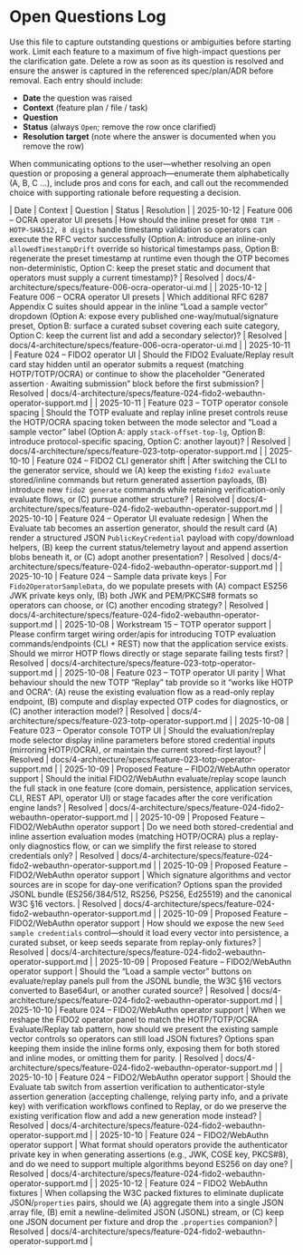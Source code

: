 # Open Questions Log

Use this file to capture outstanding questions or ambiguities before starting work. Limit each feature to a maximum of five high-impact questions per the clarification gate. Delete a row as soon as its question is resolved and ensure the answer is captured in the referenced spec/plan/ADR before removal. Each entry should include:

- **Date** the question was raised
- **Context** (feature plan / file / task)
- **Question**
- **Status** (always `Open`; remove the row once clarified)
- **Resolution target** (note where the answer is documented when you remove the row)

When communicating options to the user—whether resolving an open question or proposing a general approach—enumerate them alphabetically (A, B, C …), include pros and cons for each, and call out the recommended choice with supporting rationale before requesting a decision.

| Date | Context | Question | Status | Resolution |
| 2025-10-12 | Feature 006 – OCRA operator UI presets | How should the inline preset for `QN08 T1M - HOTP-SHA512, 8 digits` handle timestamp validation so operators can execute the RFC vector successfully (Option A: introduce an inline-only `allowedTimestampDrift` override so historical timestamps pass, Option B: regenerate the preset timestamp at runtime even though the OTP becomes non-deterministic, Option C: keep the preset static and document that operators must supply a current timestamp)? | Resolved | docs/4-architecture/specs/feature-006-ocra-operator-ui.md |
| 2025-10-12 | Feature 006 – OCRA operator UI presets | Which additional RFC 6287 Appendix C suites should appear in the inline “Load a sample vector” dropdown (Option A: expose every published one-way/mutual/signature preset, Option B: surface a curated subset covering each suite category, Option C: keep the current list and add a secondary selector)? | Resolved | docs/4-architecture/specs/feature-006-ocra-operator-ui.md |
| 2025-10-11 | Feature 024 – FIDO2 operator UI | Should the FIDO2 Evaluate/Replay result card stay hidden until an operator submits a request (matching HOTP/TOTP/OCRA) or continue to show the placeholder “Generated assertion · Awaiting submission” block before the first submission? | Resolved | docs/4-architecture/specs/feature-024-fido2-webauthn-operator-support.md |
| 2025-10-11 | Feature 023 – TOTP operator console spacing | Should the TOTP evaluate and replay inline preset controls reuse the HOTP/OCRA spacing token between the mode selector and “Load a sample vector” label (Option A: apply `stack-offset-top-lg`, Option B: introduce protocol-specific spacing, Option C: another layout)? | Resolved | docs/4-architecture/specs/feature-023-totp-operator-support.md |
| 2025-10-10 | Feature 024 – FIDO2 CLI generator shift | After switching the CLI to the generator service, should we (A) keep the existing `fido2 evaluate` stored/inline commands but return generated assertion payloads, (B) introduce new `fido2 generate` commands while retaining verification-only evaluate flows, or (C) pursue another structure? | Resolved | docs/4-architecture/specs/feature-024-fido2-webauthn-operator-support.md |
| 2025-10-10 | Feature 024 – Operator UI evaluate redesign | When the Evaluate tab becomes an assertion generator, should the result card (A) render a structured JSON `PublicKeyCredential` payload with copy/download helpers, (B) keep the current status/telemetry layout and append assertion blobs beneath it, or (C) adopt another presentation? | Resolved | docs/4-architecture/specs/feature-024-fido2-webauthn-operator-support.md |
| 2025-10-10 | Feature 024 – Sample data private keys | For `Fido2OperatorSampleData`, do we populate presets with (A) compact ES256 JWK private keys only, (B) both JWK and PEM/PKCS#8 formats so operators can choose, or (C) another encoding strategy? | Resolved | docs/4-architecture/specs/feature-024-fido2-webauthn-operator-support.md |
| 2025-10-08 | Workstream 15 – TOTP operator support | Please confirm target wiring order/apis for introducing TOTP evaluation commands/endpoints (CLI + REST) now that the application service exists. Should we mirror HOTP flows directly or stage separate failing tests first? | Resolved | docs/4-architecture/specs/feature-023-totp-operator-support.md |
| 2025-10-08 | Feature 023 – TOTP operator UI parity | What behaviour should the new TOTP “Replay” tab provide so it “works like HOTP and OCRA”: (A) reuse the existing evaluation flow as a read-only replay endpoint, (B) compute and display expected OTP codes for diagnostics, or (C) another interaction model? | Resolved | docs/4-architecture/specs/feature-023-totp-operator-support.md |
| 2025-10-08 | Feature 023 – Operator console TOTP UI | Should the evaluation/replay mode selector display inline parameters before stored credential inputs (mirroring HOTP/OCRA), or maintain the current stored-first layout? | Resolved | docs/4-architecture/specs/feature-023-totp-operator-support.md |
| 2025-10-09 | Proposed Feature – FIDO2/WebAuthn operator support | Should the initial FIDO2/WebAuthn evaluate/replay scope launch the full stack in one feature (core domain, persistence, application services, CLI, REST API, operator UI) or stage facades after the core verification engine lands? | Resolved | docs/4-architecture/specs/feature-024-fido2-webauthn-operator-support.md |
| 2025-10-09 | Proposed Feature – FIDO2/WebAuthn operator support | Do we need both stored-credential and inline assertion evaluation modes (matching HOTP/OCRA) plus a replay-only diagnostics flow, or can we simplify the first release to stored credentials only? | Resolved | docs/4-architecture/specs/feature-024-fido2-webauthn-operator-support.md |
| 2025-10-09 | Proposed Feature – FIDO2/WebAuthn operator support | Which signature algorithms and vector sources are in scope for day-one verification? Options span the provided JSONL bundle (ES256/384/512, RS256, PS256, Ed25519) and the canonical W3C §16 vectors. | Resolved | docs/4-architecture/specs/feature-024-fido2-webauthn-operator-support.md |
| 2025-10-09 | Proposed Feature – FIDO2/WebAuthn operator support | How should we expose the new `Seed sample credentials` control—should it load every vector into persistence, a curated subset, or keep seeds separate from replay-only fixtures? | Resolved | docs/4-architecture/specs/feature-024-fido2-webauthn-operator-support.md |
| 2025-10-09 | Proposed Feature – FIDO2/WebAuthn operator support | Should the “Load a sample vector” buttons on evaluate/replay panels pull from the JSONL bundle, the W3C §16 vectors converted to Base64url, or another curated source? | Resolved | docs/4-architecture/specs/feature-024-fido2-webauthn-operator-support.md |
| 2025-10-10 | Feature 024 – FIDO2/WebAuthn operator support | When we reshape the FIDO2 operator panel to match the HOTP/TOTP/OCRA Evaluate/Replay tab pattern, how should we present the existing sample vector controls so operators can still load JSON fixtures? Options span keeping them inside the inline forms only, exposing them for both stored and inline modes, or omitting them for parity. | Resolved | docs/4-architecture/specs/feature-024-fido2-webauthn-operator-support.md |
| 2025-10-10 | Feature 024 – FIDO2/WebAuthn operator support | Should the Evaluate tab switch from assertion verification to authenticator-style assertion generation (accepting challenge, relying party info, and a private key) with verification workflows confined to Replay, or do we preserve the existing verification flow and add a new generation mode instead? | Resolved | docs/4-architecture/specs/feature-024-fido2-webauthn-operator-support.md |
| 2025-10-10 | Feature 024 – FIDO2/WebAuthn operator support | What format should operators provide the authenticator private key in when generating assertions (e.g., JWK, COSE key, PKCS#8), and do we need to support multiple algorithms beyond ES256 on day one? | Resolved | docs/4-architecture/specs/feature-024-fido2-webauthn-operator-support.md |
| 2025-10-12 | Feature 024 – FIDO2 WebAuthn fixtures | When collapsing the W3C packed fixtures to eliminate duplicate JSON/`properties` pairs, should we (A) aggregate them into a single JSON array file, (B) emit a newline-delimited JSON (JSONL) stream, or (C) keep one JSON document per fixture and drop the `.properties` companion? | Resolved | docs/4-architecture/specs/feature-024-fido2-webauthn-operator-support.md |
